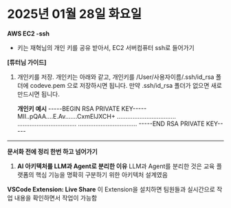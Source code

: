 # 2025년 01월 28일 화요일

**AWS EC2 -ssh**
- 키는 재혁님의 개인 키를 공유 받아서, EC2 서버컴퓨터 ssh로 들어가기

**[튜터님 가이드]**
1. 개인키를 저장. 개인키는 아래와 같고, 개인키를 /User/사용자이름/.ssh/id_rsa 폴더에 codeve.pem 으로 저장하시면 됩니다.
만약 .ssh/id_rsa 폴더가 없으면 새로 만드시면 됩니다.

    **개인키 예시**
    -----BEGIN RSA PRIVATE KEY-----
    MII..pQAA....E.Av.......CxmElJXCH+
    ..................................
    ..................................
    ..................................
    -----END RSA PRIVATE KEY-----

--- 

**문서화 전에 정리 한번 하고 넘어가기**
1. **AI 아키텍처를 LLM과 Agent로 분리한 이유**
LLM과 Agent를 분리한 것은 교육 플랫폼의 핵심 기능을 명확히 구분하기 위한 아키텍처 설계였음

**VSCode Extension: Live Share**
이 Extension을 설치하면 팀원들과 실시간으로 작업 내용을 확인하면서 작업이 가능함